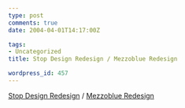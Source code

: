 ```yaml
---
type: post
comments: true
date: 2004-04-01T14:17:00Z

tags:
- Uncategorized
title: Stop Design Redesign / Mezzoblue Redesign

wordpress_id: 457
---
```


[Stop Design Redesign](http://www.stopdesign.com/log/2004/04/01/change2.html) / [Mezzoblue Redesign](http://www.mezzoblue.com/archives/2004/04/01/sickening/comments.php)
